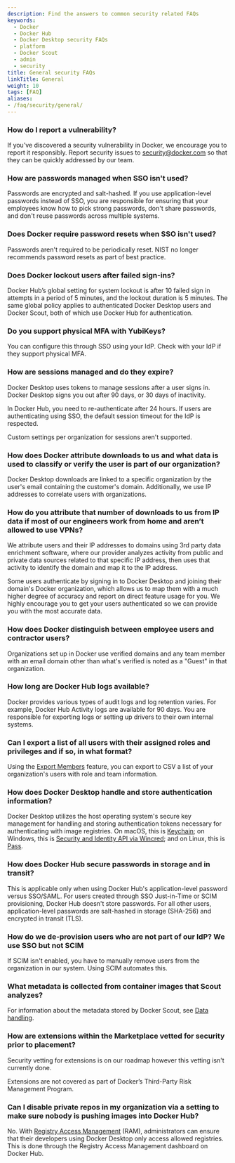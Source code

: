 ```yaml
---
description: Find the answers to common security related FAQs
keywords:
  - Docker
  - Docker Hub
  - Docker Desktop security FAQs
  - platform
  - Docker Scout
  - admin
  - security
title: General security FAQs
linkTitle: General 
weight: 10
tags: [FAQ]
aliases:
- /faq/security/general/
---
```


### How do I report a vulnerability?

If you’ve discovered a security vulnerability in Docker, we encourage you to report it responsibly. Report security issues to security@docker.com so that they can be quickly addressed by our team.

### How are passwords managed when SSO isn't used?

Passwords are encrypted and salt-hashed. If you use application-level passwords instead of SSO, you are responsible for ensuring that your employees know how to pick strong passwords, don't share passwords, and don't reuse passwords across multiple systems.

### Does Docker require password resets when SSO isn't used?

Passwords aren't required to be periodically reset. NIST no longer recommends password resets as part of best practice.

### Does Docker lockout users after failed sign-ins?

Docker Hub’s global setting for system lockout is after 10 failed sign in attempts in a period of 5 minutes, and the lockout duration is 5 minutes. The same global policy applies to authenticated Docker Desktop users and Docker Scout, both of which use Docker Hub for authentication.

### Do you support physical MFA with YubiKeys?

You can configure this through SSO using your IdP. Check with your IdP if they support physical MFA.

### How are sessions managed and do they expire?

Docker Desktop uses tokens to manage sessions after a user signs in. Docker Desktop signs you out after 90 days, or 30 days of inactivity.

In Docker Hub, you need to re-authenticate after 24 hours. If users are authenticating using SSO, the default session timeout for the IdP is respected.

Custom settings per organization for sessions aren't supported.

### How does Docker attribute downloads to us and what data is used to classify or verify the user is part of our organization?

Docker Desktop downloads are linked to a specific organization by the user's email containing the customer's domain. Additionally, we use IP addresses to correlate users with organizations.

### How do you attribute that number of downloads to us from IP data if most of our engineers work from home and aren’t allowed to use VPNs?

We attribute users and their IP addresses to domains using 3rd party data enrichment software, where our provider analyzes activity from public and private data sources related to that specific IP address, then uses that activity to identify the domain and map it to the IP address.

Some users authenticate by signing in to Docker Desktop and joining their domain's Docker organization, which allows us to map them with a much higher degree of accuracy and report on direct feature usage for you. We highly encourage you to get your users authenticated so we can provide you with the most accurate data.

### How does Docker distinguish between employee users and contractor users?

Organizations set up in Docker use verified domains and any team member with an email domain other than what's verified is noted as a "Guest" in that organization.

### How long are Docker Hub logs available?

Docker provides various types of audit logs and log retention varies. For example, Docker Hub Activity logs are available for 90 days. You are responsible for exporting logs or setting up drivers to their own internal systems.

### Can I export a list of all users with their assigned roles and privileges and if so, in what format?

Using the [Export Members](../../admin/organization/members.md#export-members) feature, you can export to CSV a list of your organization's users with role and team information.

### How does Docker Desktop handle and store authentication information?

Docker Desktop utilizes the host operating system's secure key management for handling and storing authentication tokens necessary for authenticating with image registries. On macOS, this is [Keychain](https://support.apple.com/guide/security/keychain-data-protection-secb0694df1a/web); on Windows, this is [Security and Identity API via Wincred](https://learn.microsoft.com/en-us/windows/win32/api/wincred/); and on Linux, this is [Pass](https://www.passwordstore.org/).

### How does Docker Hub secure passwords in storage and in transit?

This is applicable only when using Docker Hub's application-level password versus SSO/SAML. For users created through SSO Just-in-Time or SCIM provisioning, Docker Hub doesn't store passwords. For all other users, application-level passwords are salt-hashed in storage (SHA-256) and encrypted in transit (TLS).

### How do we de-provision users who are not part of our IdP? We use SSO but not SCIM

If SCIM isn't enabled, you have to manually remove users from the organization in our system. Using SCIM automates this.

### What metadata is collected from container images that Scout analyzes?

For information about the metadata stored by Docker Scout, see [Data handling](/manuals/scout/deep-dive/data-handling.md).

### How are extensions within the Marketplace vetted for security prior to placement?

Security vetting for extensions is on our roadmap however this vetting isn't currently done.

Extensions are not covered as part of Docker’s Third-Party Risk Management Program.

### Can I disable private repos in my organization via a setting to make sure nobody is pushing images into Docker Hub?

No. With [Registry Access Management](/manuals/security/for-admins/hardened-desktop/registry-access-management.md) (RAM), administrators can ensure that their developers using Docker Desktop only access allowed registries. This is done through the Registry Access Management dashboard on Docker Hub.
